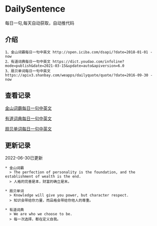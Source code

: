 # DailySentence

每日一句,每天自动获取，自动推代码

## 介绍

```
1、金山词霸每日一句中英文 http://open.iciba.com/dsapi/?date=2018-01-01 - now
2、有道词典每日一句中英文 https://dict.youdao.com/infoline?mode=publish&date=2021-03-15&update=auto&apiversion=6.0
3、扇贝单词每日一句中英文 https://apiv3.shanbay.com/weapps/dailyquote/quote/?date=2016-09-30 - now
```

## 查看记录

[金山词霸每日一句中英文](./data/iciba/)

[有道词典每日一句中英文](./data/youdao/)

[扇贝单词每日一句中英文](./data/shanbay/)

## 更新记录
2022-06-30已更新 
```
* 金山词霸
  > The perfection of personality is the foundation, and the establishment of wealth is the end.
  > 人格的完善是本，财富的确立是末。

* 扇贝单词
  > Knowledge will give you power, but character respect.
  > 知识会带给你力量，而品格会带给你他人的尊重。

* 有道词典
  > We are who we choose to be.
  > 每一次选择，都在定义自我。

```
